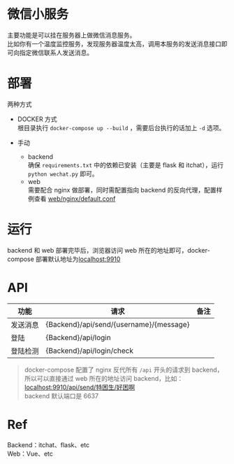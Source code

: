 # 微信小服务
主要功能是可以挂在服务器上做微信消息服务。  
比如你有一个温度监控服务，发现服务器温度太高，调用本服务的发送消息接口即可向指定微信联系人发送消息。

# 部署
两种方式  
- DOCKER 方式  
  根目录执行 `docker-compose up --build` ，需要后台执行的话加上 `-d` 选项。  

- 手动  
	- backend  
		确保 `requirements.txt` 中的依赖已安装（主要是 flask 和 itchat），运行 `python wechat.py` 即可。  
	- web  
		需要配合 nginx 做部署，同时需配置指向 backend 的反向代理，配置样例查看 [web/nginx/default.conf](web/nginx/default.conf)  

# 运行  
backend 和 web 部署完毕后，浏览器访问 web 所在的地址即可，docker-compose 部署默认地址为[localhost:9910](http://localhost:9910)  

# API  

| 功能     | 请求                                    | 备注 |
| -------- | --------------------------------------- | ---- |
| 发送消息 | {Backend}/api/send/{username}/{message} |      |
| 登陆     | {Backend}/api/login                     |      |
| 登陆检测 | {Backend}/api/login/check               |      |

> docker-compose 配置了 nginx 反代所有 `/api` 开头的请求到 backend， 所以可以直接通过 web 所在的地址访问 backend，比如：[localhost:9910/api/send/特困生/好困啊](http://localhost:9910/api/send/特困生/好困啊)  
> backend 默认端口是 6637

# Ref
Backend：itchat、flask、etc  
Web：Vue、etc  